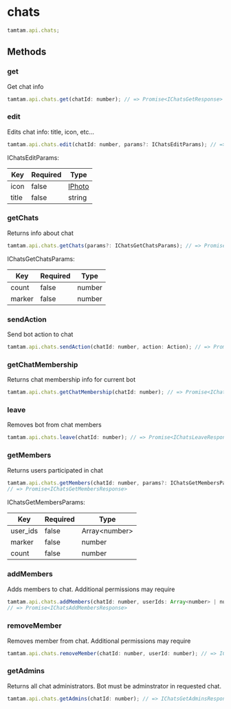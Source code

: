 # chats

```js
tamtam.api.chats;
```

## Methods

### get

Get chat info

```js
tamtam.api.chats.get(chatId: number); // => Promise<IChatsGetResponse>
```

### edit

Edits chat info: title, icon, etc...

```js
tamtam.api.chats.edit(chatId: number, params?: IChatsEditParams); // => Promise<IChatsEditResponse>
```

IChatsEditParams:

| Key   | Required | Type                            |
| ----- | -------- | ------------------------------- |
| icon  | false    | [IPhoto](interfaces.md/#IPhoto) |
| title | false    | string                          |

### getChats

Returns info about chat

```js
tamtam.api.chats.getChats(params?: IChatsGetChatsParams); // => Promise<IChatsGetChatsResponse>
```

IChatsGetChatsParams:

| Key    | Required | Type   |
| ------ | -------- | ------ |
| count  | false    | number |
| marker | false    | number |

### sendAction

Send bot action to chat

```js
tamtam.api.chats.sendAction(chatId: number, action: Action); // => Promise<IChatsSendActionResponse>
```

### getChatMembership

Returns chat membership info for current bot

```js
tamtam.api.chats.getChatMembership(chatId: number); // => Promise<IChatsGetChatMembershipResponse>
```

### leave

Removes bot from chat members

```js
tamtam.api.chats.leave(chatId: number); // => Promise<IChatsLeaveResponse>
```

### getMembers

Returns users participated in chat

```js
tamtam.api.chats.getMembers(chatId: number, params?: IChatsGetMembersParams);
// => Promise<IChatsGetMembersResponse>
```

IChatsGetMembersParams:

| Key      | Required | Type           |
| -------- | -------- | -------------- |
| user_ids | false    | Array\<number> |
| marker   | false    | number         |
| count    | false    | number         |

### addMembers

Adds members to chat. Additional permissions may require

```js
tamtam.api.chats.addMembers(chatId: number, userIds: Array<number> | number);
// => Promise<IChatsAddMembersResponse>
```

### removeMember

Removes member from chat. Additional permissions may require

```js
tamtam.api.chats.removeMember(chatId: number, userId: number); // => IChatsRemoveMemberResponse
```

### getAdmins

Returns all chat administrators. Bot must be adminstrator in requested chat.

```js
tamtam.api.chats.getAdmins(chatId: number); // => IChatsGetAdminsResponse
```
